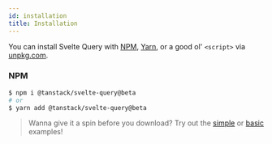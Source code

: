 ```yaml
---
id: installation
title: Installation
---
```


You can install Svelte Query with [NPM](https://npmjs.com),
[Yarn](https://yarnpkg.com), or a good ol' `<script>` via
[unpkg.com](https://unpkg.com).

### NPM

```bash
$ npm i @tanstack/svelte-query@beta
# or
$ yarn add @tanstack/svelte-query@beta
```

> Wanna give it a spin before you download? Try out the [simple](/docs/examples/simple) or [basic](/docs/examples/basic) examples!
